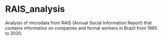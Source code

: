 # RAIS_analysis
Analysis of microdata from RAIS (Annual Social Information Report) that contains information on companies and formal workers in Brazil from 1985 to 2020.
